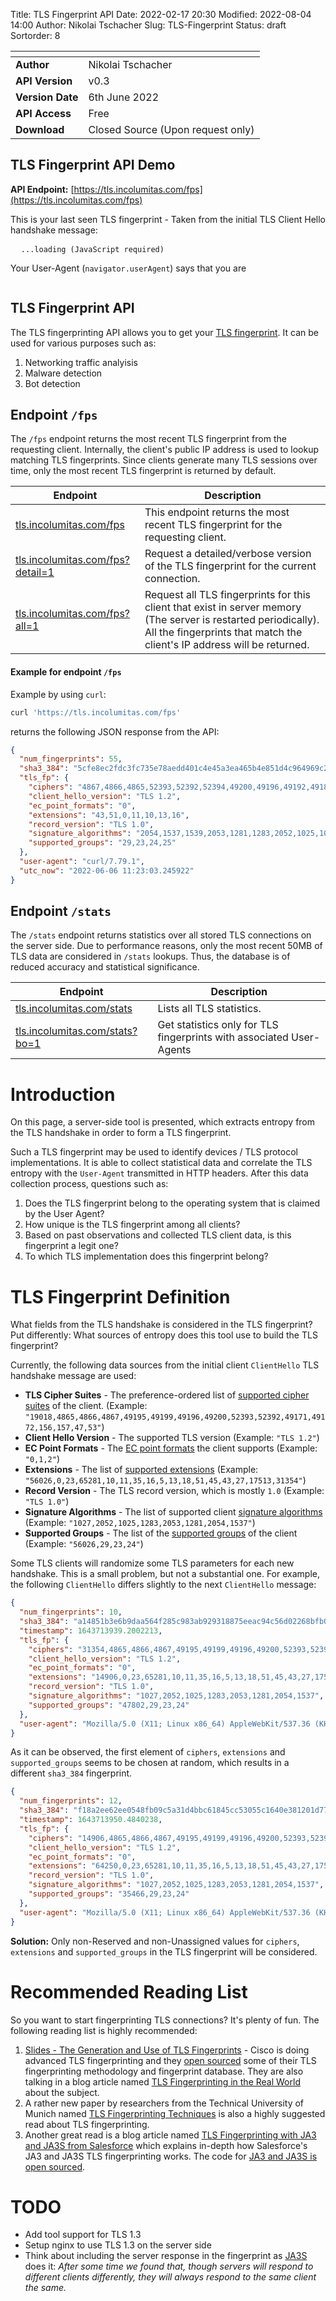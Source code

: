 Title: TLS Fingerprint API
Date: 2022-02-17 20:30
Modified: 2022-08-04 14:00
Author: Nikolai Tschacher
Slug: TLS-Fingerprint
Status: draft
Sortorder: 8

| <!-- -->         | <!-- -->                                      |
|------------------|-----------------------------------------------|
| **Author**       | Nikolai Tschacher                             |
| **API Version**  | v0.3                                          |
| **Version Date** | 6th June 2022                            |
| **API Access**   | Free                                          |
| **Download**     | Closed Source (Upon request only)             |

## TLS Fingerprint API Demo

**API Endpoint:** [https://tls.incolumitas.com/fps](https://tls.incolumitas.com/fps)

This is your last seen TLS fingerprint - Taken from the initial TLS Client Hello handshake message:

<pre id="wrapper">
  <code id="tls_fp" class="JSON hljs">...loading (JavaScript required)</code>
</pre>

<script>
var el = document.getElementById('tls_fp');
hljs.highlightBlock(el);

fetch('https://tls.incolumitas.com/fps')
  .then(response => response.json())
  .then(function(data) {
    document.getElementById('tls_fp').innerHTML = JSON.stringify(data, null, 2);
    hljs.highlightBlock(el);
  })
</script>

Your User-Agent (`navigator.userAgent`) says that you are

<pre style="overflow: auto;" id="userAgent">
</pre>

<script>
document.getElementById('userAgent').innerText = navigator.userAgent;
</script>

## TLS Fingerprint API

The TLS fingerprinting API allows you to get your [TLS fingerprint](https://tls.incolumitas.com/fps). It can be used for various purposes such as:

1. Networking traffic analyisis
2. Malware detection
3. Bot detection

## Endpoint `/fps`

The `/fps` endpoint returns the most recent TLS fingerprint from the requesting client. Internally, the client's public IP address is used to lookup matching TLS fingerprints. Since clients generate many TLS sessions over time, only the most recent TLS fingerprint is returned by default.

| Endpoint         | Description                                      |
|------------------|-----------------------------------------------|
|  <a href="https://tls.incolumitas.com/fps">tls.incolumitas.com/fps</a>          | This endpoint returns the most recent TLS fingerprint for the requesting client. |
| <a href="https://tls.incolumitas.com/fps?detail=1">tls.incolumitas.com/fps?detail=1</a> | Request a detailed/verbose version of the TLS fingerprint for the current connection.                                                                                                                                                                                   |
| <a href="https://tls.incolumitas.com/fps?all=1"> tls.incolumitas.com/fps?all=1 </a>    | Request all TLS fingerprints for this client that exist in server memory (The server is restarted periodically).   All the fingerprints that match the client's IP address will be returned.                                                                            |

#### Example for endpoint `/fps`

Example by using `curl`:

```bash
curl 'https://tls.incolumitas.com/fps'
```

returns the following JSON response from the API:

```json
{
  "num_fingerprints": 55,
  "sha3_384": "5cfe8ec2fdc3fc735e78aedd401c4e45a3ea465b4e851d4c964969c2ed953664f227114ae4c48103a41093548b2a0891",
  "tls_fp": {
    "ciphers": "4867,4866,4865,52393,52392,52394,49200,49196,49192,49188,49172,49162,159,107,57,65413,196,136,157,61,53,192,132,49199,49195,49191,49187,49171,49161,158,103,51,190,69,156,60,47,186,65,49169,49159,5,4,49170,49160,22,10,255",
    "client_hello_version": "TLS 1.2",
    "ec_point_formats": "0",
    "extensions": "43,51,0,11,10,13,16",
    "record_version": "TLS 1.0",
    "signature_algorithms": "2054,1537,1539,2053,1281,1283,2052,1025,1027,513,515",
    "supported_groups": "29,23,24,25"
  },
  "user-agent": "curl/7.79.1",
  "utc_now": "2022-06-06 11:23:03.245922"
}
```

## Endpoint `/stats`

The `/stats` endpoint returns statistics over all stored TLS connections on the server side. Due to performance reasons, only the most recent 50MB of TLS data are considered in `/stats` lookups. Thus, the database is of reduced accuracy and statistical significance.

| Endpoint         | Description                                      |
|------------------|-----------------------------------------------|
| <a href="https://tls.incolumitas.com/stats">tls.incolumitas.com/stats</a>        | Lists all TLS statistics.                                                                                                                                                                                                                                               |
| <a href="https://tls.incolumitas.com/stats?bo=1">tls.incolumitas.com/stats?bo=1</a>   | Get statistics only for TLS fingerprints with associated User-Agents                                                                                                                                                                                                    |

# Introduction

On this page, a server-side tool is presented, which extracts entropy from the TLS handshake in order to form a TLS fingerprint.

Such a TLS fingerprint may be used to identify devices / TLS protocol implementations. It is able to collect statistical data and correlate the TLS entropy with the `User-Agent` transmitted in HTTP headers. After this data collection process, questions such as:

1. Does the TLS fingerprint belong to the operating system that is claimed by the User Agent?
2. How unique is the TLS fingerprint among all clients?
3. Based on past observations and collected TLS client data, is this fingerprint a legit one?
4. To which TLS implementation does this fingerprint belong?

# TLS Fingerprint Definition

What fields from the TLS handshake is considered in the TLS fingerprint? Put differently: What sources of entropy does this tool use to build the TLS fingerprint?

Currently, the following data sources from the initial client `ClientHello` TLS handshake message are used:

+ **TLS Cipher Suites** - The preference-ordered list of [supported cipher suites](https://www.iana.org/assignments/tls-parameters/tls-parameters.xhtml#tls-parameters-4) of the client. (Example: `"19018,4865,4866,4867,49195,49199,49196,49200,52393,52392,49171,49172,156,157,47,53"`)
+ **Client Hello Version** - The supported TLS version (Example: `"TLS 1.2"`)
+ **EC Point Formats** - The [EC point formats](https://www.iana.org/assignments/tls-parameters/tls-parameters.xhtml#tls-parameters-9) the client supports (Example: `"0,1,2"`)
+ **Extensions** - The list of [supported extensions](https://www.iana.org/assignments/tls-extensiontype-values/tls-extensiontype-values.xhtml#tls-extensiontype-values-1) (Example: `"56026,0,23,65281,10,11,35,16,5,13,18,51,45,43,27,17513,31354"`)
+ **Record Version** - The TLS record version, which is mostly `1.0` (Example: `"TLS 1.0"`)
+ **Signature Algorithms** - The list of supported client [signature algorithms](https://www.iana.org/assignments/tls-parameters/tls-parameters.xhtml#tls-parameters-16) (Example: `"1027,2052,1025,1283,2053,1281,2054,1537"`)
+ **Supported Groups** - The list of the [supported groups](https://www.iana.org/assignments/tls-parameters/tls-parameters.xhtml#tls-parameters-8) of the client (Example: `"56026,29,23,24"`)

Some TLS clients will randomize some TLS parameters for each new handshake. This is a small problem, but not a substantial one. For example, the following `ClientHello` differs slightly to the next `ClientHello` message:

```json
{
  "num_fingerprints": 10,
  "sha3_384": "a14851b3e6b9daa564f285c983ab929318875eeac94c56d02268bfb00ca37427e7d7d677140284f7aa4da36e0a8979de",
  "timestamp": 1643713939.2002213,
  "tls_fp": {
    "ciphers": "31354,4865,4866,4867,49195,49199,49196,49200,52393,52392,49171,49172,156,157,47,53",
    "client_hello_version": "TLS 1.2",
    "ec_point_formats": "0",
    "extensions": "14906,0,23,65281,10,11,35,16,5,13,18,51,45,43,27,17513,10794",
    "record_version": "TLS 1.0",
    "signature_algorithms": "1027,2052,1025,1283,2053,1281,2054,1537",
    "supported_groups": "47802,29,23,24"
  },
  "user-agent": "Mozilla/5.0 (X11; Linux x86_64) AppleWebKit/537.36 (KHTML, like Gecko) Chrome/97.0.4692.71 Safari/537.36"
}
```

As it can be observed, the first element of `ciphers`, `extensions` and `supported_groups` seems to be chosen at random, which results in a different `sha3_384` fingerprint.

```json
{
  "num_fingerprints": 12,
  "sha3_384": "f18a2ee62ee0548fb09c5a31d4bbc61845cc53055c1640e381201d779a80a94e0d870fd48c2fc39fb5b15715ea731d95",
  "timestamp": 1643713950.4840238,
  "tls_fp": {
    "ciphers": "14906,4865,4866,4867,49195,49199,49196,49200,52393,52392,49171,49172,156,157,47,53",
    "client_hello_version": "TLS 1.2",
    "ec_point_formats": "0",
    "extensions": "64250,0,23,65281,10,11,35,16,5,13,18,51,45,43,27,17513,60138,21",
    "record_version": "TLS 1.0",
    "signature_algorithms": "1027,2052,1025,1283,2053,1281,2054,1537",
    "supported_groups": "35466,29,23,24"
  },
  "user-agent": "Mozilla/5.0 (X11; Linux x86_64) AppleWebKit/537.36 (KHTML, like Gecko) Chrome/97.0.4692.71 Safari/537.36"
}
```

**Solution:** Only non-Reserved and non-Unassigned values for `ciphers`, `extensions` and `supported_groups` in the TLS fingerprint will be considered.

# Recommended Reading List

So you want to start fingerprinting TLS connections? It's plenty of fun. The following reading list is highly recommended:

1. [Slides - The Generation and Use of TLS Fingerprints](https://resources.sei.cmu.edu/asset_files/Presentation/2019_017_001_539902.pdf) - Cisco is doing advanced TLS fingerprinting and they [open sourced](https://github.com/cisco/joy) some of their TLS fingerprinting methodology and fingerprint database. They are also talking in a blog article named [TLS Fingerprinting in the Real World
](https://blogs.cisco.com/security/tls-fingerprinting-in-the-real-world) about the subject.
2. A rather new paper by researchers from the Technical University of Munich named [TLS Fingerprinting Techniques](https://www.net.in.tum.de/fileadmin/TUM/NET/NET-2020-04-1/NET-2020-04-1_04.pdf) is also a highly suggested read about TLS fingerprinting.
3. Another great read is a blog article named [TLS Fingerprinting with JA3 and JA3S from Salesforce](https://engineering.salesforce.com/tls-fingerprinting-with-ja3-and-ja3s-247362855967) which explains in-depth how Salesforce's JA3 and JA3S TLS fingerprinting works. The code for [JA3 and JA3S is open sourced](https://github.com/salesforce/ja3).

# TODO

+ Add tool support for TLS 1.3
+ Setup nginx to use TLS 1.3 on the server side
+ Think about including the server response in the fingerprint as [JA3S](https://engineering.salesforce.com/tls-fingerprinting-with-ja3-and-ja3s-247362855967) does it: *After some time we found that, though servers will respond to different clients differently, they will always respond to the same client the same.*
